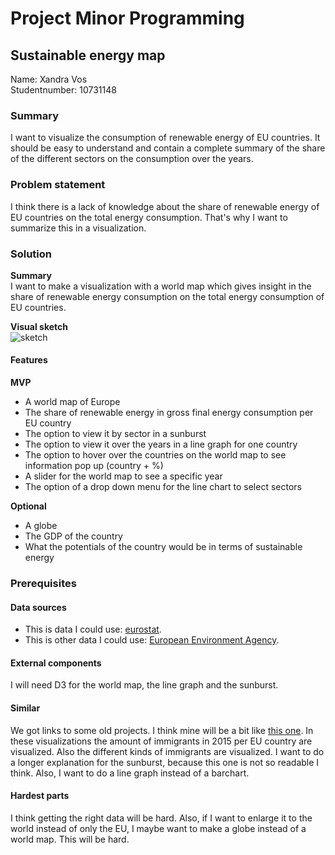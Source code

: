 # Project Minor Programming
## Sustainable energy map
Name: Xandra Vos  
Studentnumber: 10731148

### Summary
I want to visualize the consumption of renewable energy of EU countries. It
should be easy to understand and contain a complete summary of the share of
the different sectors on the consumption over the years.

### Problem statement
I think there is a lack of knowledge about the share of renewable energy of EU
countries on the total energy consumption. That's why I want to summarize
this in a visualization.

### Solution
**Summary**  
I want to make a visualization with a world map which gives insight in the share
of renewable energy consumption on the total energy consumption of EU countries.

**Visual sketch**  
![sketch](https://user-images.githubusercontent.com/44001399/50771338-a5ebed80-128a-11e9-9ecc-802a20773714.jpeg)


#### Features
**MVP**
* A world map of Europe
* The share of renewable energy in gross final energy consumption per EU country
* The option to view it by sector in a sunburst
* The option to view it over the years in a line graph for one country
* The option to hover over the countries on the world map to see information pop up (country + %)
* A slider for the world map to see a specific year
* The option of a drop down menu for the line chart to select sectors

**Optional**
* A globe
* The GDP of the country
* What the potentials of the country would be in terms of sustainable energy

### Prerequisites
#### Data sources
* This is data I could use: [eurostat](https://ec.europa.eu/eurostat/tgm/refreshTableAction.do?tab=table&plugin=1&pcode=sdg_07_40&language=en).
* This is other data I could use: [European Environment Agency](https://www.eea.europa.eu/data-and-maps/indicators/renewable-gross-final-energy-consumption-4/assessment-3).

#### External components
I will need D3 for the world map, the line graph and the sunburst.

#### Similar
We got links to some old projects. I think mine will be a bit like [this one](https://jaspernaberman.github.io/Programming-Project/Scripts/HTML/visualizations.html).
In these visualizations the amount of immigrants in 2015 per EU country are
visualized. Also the different kinds of immigrants are visualized.
I want to do a longer explanation for the sunburst, because this one is not so
readable I think. Also, I want to do a line graph instead of a barchart.

#### Hardest parts
I think getting the right data will be hard. Also, if I want to enlarge it to
the world instead of only the EU, I maybe want to make a globe instead of a
world map. This will be hard.
